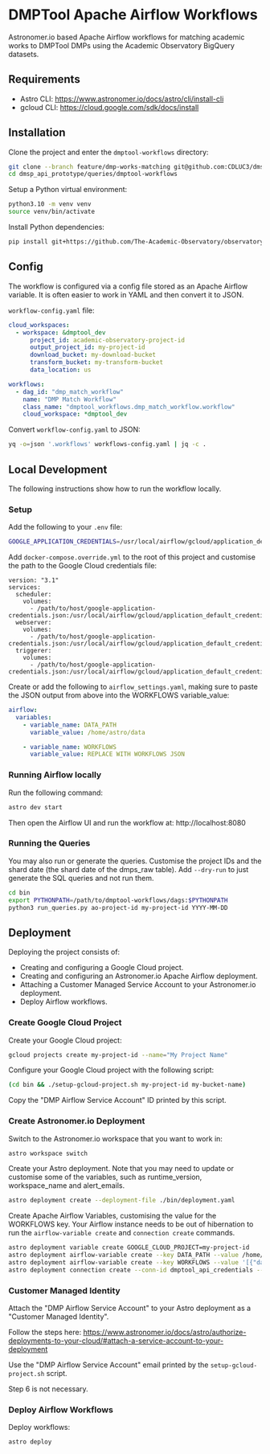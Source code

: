 # DMPTool Apache Airflow Workflows
Astronomer.io based Apache Airflow workflows for matching academic works to DMPTool DMPs using the Academic Observatory 
BigQuery datasets.

## Requirements
* Astro CLI: https://www.astronomer.io/docs/astro/cli/install-cli
* gcloud CLI: https://cloud.google.com/sdk/docs/install

## Installation
Clone the project and enter the `dmptool-workflows` directory:
```bash
git clone --branch feature/dmp-works-matching git@github.com:CDLUC3/dmsp_api_prototype.git
cd dmsp_api_prototype/queries/dmptool-workflows
```

Setup a Python virtual environment:
```bash
python3.10 -m venv venv
source venv/bin/activate 
```

Install Python dependencies:
```bash
pip install git+https://github.com/The-Academic-Observatory/observatory-platform.git@feature/astro_kubernetes --constraint https://raw.githubusercontent.com/apache/airflow/constraints-2.7.3/constraints-no-providers-3.10.txt
```

## Config
The workflow is configured via a config file stored as an Apache Airflow variable. It is often easier to work in YAML 
and then convert it to JSON.

`workflow-config.yaml` file:
```yaml
cloud_workspaces:
  - workspace: &dmptool_dev
      project_id: academic-observatory-project-id
      output_project_id: my-project-id
      download_bucket: my-download-bucket
      transform_bucket: my-transform-bucket
      data_location: us

workflows:
  - dag_id: "dmp_match_workflow"
    name: "DMP Match Workflow"
    class_name: "dmptool_workflows.dmp_match_workflow.workflow"
    cloud_workspace: *dmptool_dev
```

Convert `workflow-config.yaml` to JSON:
```bash
yq -o=json '.workflows' workflows-config.yaml | jq -c .
```

## Local Development
The following instructions show how to run the workflow locally.

### Setup
Add the following to your `.env` file:
```bash
GOOGLE_APPLICATION_CREDENTIALS=/usr/local/airflow/gcloud/application_default_credentials.json
```

Add `docker-compose.override.yml` to the root of this project and customise the path to the Google Cloud credentials file:
```commandline
version: "3.1"
services:
  scheduler:
    volumes:
      - /path/to/host/google-application-credentials.json:/usr/local/airflow/gcloud/application_default_credentials.json:ro
  webserver:
    volumes:
      - /path/to/host/google-application-credentials.json:/usr/local/airflow/gcloud/application_default_credentials.json:ro
  triggerer:
    volumes:
      - /path/to/host/google-application-credentials.json:/usr/local/airflow/gcloud/application_default_credentials.json:ro
```


Create or add the following to `airflow_settings.yaml`, making sure to paste the JSON output from above into the 
WORKFLOWS variable_value:
```yaml
airflow:
  variables:
    - variable_name: DATA_PATH
      variable_value: /home/astro/data

    - variable_name: WORKFLOWS
      variable_value: REPLACE WITH WORKFLOWS JSON
```

### Running Airflow locally
Run the following command:
```bash
astro dev start
```

Then open the Airflow UI and run the workflow at: http://localhost:8080

### Running the Queries
You may also run or generate the queries. Customise the project IDs and the shard date (the shard date of the dmps_raw
table). Add `--dry-run` to just generate the SQL queries and not run them.
```bash
cd bin
export PYTHONPATH=/path/to/dmptool-workflows/dags:$PYTHONPATH
python3 run_queries.py ao-project-id my-project-id YYYY-MM-DD
```

## Deployment
Deploying the project consists of:
* Creating and configuring a Google Cloud project.
* Creating and configuring an Astronomer.io Apache Airflow deployment.
* Attaching a Customer Managed Service Account to your Astronomer.io deployment.
* Deploy Airflow workflows.

### Create Google Cloud Project
Create your Google Cloud project:
```bash
gcloud projects create my-project-id --name="My Project Name"
```

Configure your Google Cloud project with the following script:
```bash
(cd bin && ./setup-gcloud-project.sh my-project-id my-bucket-name)
```

Copy the "DMP Airflow Service Account" ID printed by this script.

### Create Astronomer.io Deployment
Switch to the Astronomer.io workspace that you want to work in:
```bash
astro workspace switch
```

Create your Astro deployment. Note that you may need to update or customise some of the variables, such as 
runtime_version, workspace_name and alert_emails.
```bash
astro deployment create --deployment-file ./bin/deployment.yaml
```

Create Apache Airflow Variables, customising the value for the WORKFLOWS key. Your Airflow instance needs to be out
of hibernation to run the `airflow-variable create` and `connection create` commands.
```bash
astro deployment variable create GOOGLE_CLOUD_PROJECT=my-project-id
astro deployment airflow-variable create --key DATA_PATH --value /home/astro/data
astro deployment airflow-variable create --key WORKFLOWS --value '[{"dag_id":"dmp_match_workflow","name":"DMP Match Workflow","class_name":"dmptool_workflows.dmp_match_workflow.workflow","cloud_workspace":{...}}]'
astro deployment connection create --conn-id dmptool_api_credentials --conn-type http --login my-client-secret --password my-client-password
```

### Customer Managed Identity
Attach the "DMP Airflow Service Account" to your Astro deployment as a "Customer Managed Identity".

Follow the steps here: https://www.astronomer.io/docs/astro/authorize-deployments-to-your-cloud/#attach-a-service-account-to-your-deployment

Use the "DMP Airflow Service Account" email printed by the `setup-gcloud-project.sh` script.

Step 6 is not necessary.

### Deploy Airflow Workflows
Deploy workflows:
```bash
astro deploy
```
